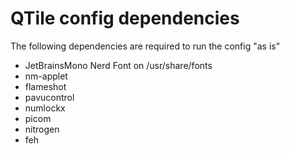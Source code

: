 # QTile config dependencies

The following dependencies are required to run the config "as is"

* JetBrainsMono Nerd Font on /usr/share/fonts
* nm-applet
* flameshot
* pavucontrol
* numlockx
* picom
* nitrogen
* feh
